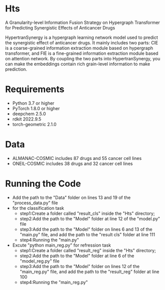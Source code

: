 # Hts
A Granularity-level Information Fusion Strategy on Hypergraph Transformer for Predicting Synergistic Effects of Anticancer Drugs

HypertranSynergy is a hypergraph learning network model used to predict the synergistic effect of anticancer drugs. 
It mainly includes two parts: CIE is a coarse-grained information extraction module based on hypergraph transformer, 
and FIE is a fine-grained information extraction module based on attention network. By coupling the two parts into HypertranSynergy, 
you can make the embeddings contain rich grain-level information to make prediction.

# Requirements 
 * Python 3.7 or higher 
 * PyTorch 1.8.0 or higher 
 * deepchem 2.5.0
 * rdkit 2022.9.5
 * torch-geometric 2.1.0

# Data 
 * ALMANAC-COSMIC includes 87 drugs and 55 cancer cell lines 
 * ONEIL-COSMIC includes 38 drugs and 32 cancer cell lines

# Running the Code 
 * Add the path to the "Data" folder on lines 13 and 19 of the "process_data.py" file
 * for the classification task 
   * step1:Create a folder called "result_cls" inside the "Hts" directory;
   * step2:Add the path to the "Model" folder at line 12 of the "model.py" file
   * step3:Add the path to the "Model" folder on lines 6 and 13 of the "main.py" file, and add the path to the "result cls" folder at line 111
   * step4:Running the "main.py"
 * Excute "python main_reg.py" for refression task
   * step1:Create a folder called "result_reg" inside the "Hts" directory;
   * step2:Add the path to the "Model" folder at line 6 of the "model_reg.py" file
   * step3:Add the path to the "Model" folder on lines 12 of the "main_reg.py" file, and add the path to the "result_reg" folder at line 100
   * step4:Running the "main_reg.py"
